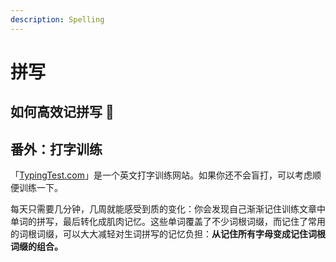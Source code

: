 ```yaml
---
description: Spelling
---
```


# 拼写

## 如何高效记拼写 🚧

## 番外：打字训练

「[TypingTest.com](https://www.typingtest.com/)」是一个英文打字训练网站。如果你还不会盲打，可以考虑顺便训练一下。

每天只需要几分钟，几周就能感受到质的变化：你会发现自己渐渐记住训练文章中单词的拼写，最后转化成肌肉记忆。这些单词覆盖了不少词根词缀，而记住了常用的词根词缀，可以大大减轻对生词拼写的记忆负担：**从记住所有字母变成记住词根词缀的组合。**
